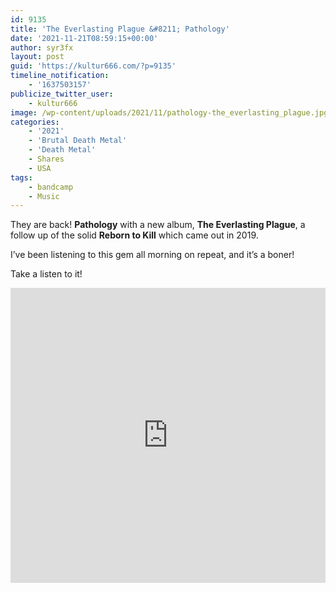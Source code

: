 ```yaml
---
id: 9135
title: 'The Everlasting Plague &#8211; Pathology'
date: '2021-11-21T08:59:15+00:00'
author: syr3fx
layout: post
guid: 'https://kultur666.com/?p=9135'
timeline_notification:
    - '1637503157'
publicize_twitter_user:
    - kultur666
image: /wp-content/uploads/2021/11/pathology-the_everlasting_plague.jpg
categories:
    - '2021'
    - 'Brutal Death Metal'
    - 'Death Metal'
    - Shares
    - USA
tags:
    - bandcamp
    - Music
---
```


They are back! **Pathology** with a new album, **The Everlasting Plague**, a follow up of the solid **Reborn to Kill** which came out in 2019.

I’ve been listening to this gem all morning on repeat, and it’s a boner!

Take a listen to it!

<iframe style="border: 0; width: 100%; height: 472px;" src="https://bandcamp.com/EmbeddedPlayer/album=399942995/size=large/bgcol=333333/linkcol=e99708/tracklist=false/transparent=true/" seamless></iframe>